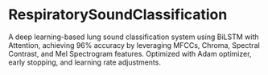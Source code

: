 # RespiratorySoundClassification
A deep learning-based lung sound classification system using BiLSTM with Attention, achieving 96% accuracy by leveraging MFCCs, Chroma, Spectral Contrast, and Mel Spectrogram features. Optimized with Adam optimizer, early stopping, and learning rate adjustments.
